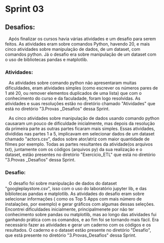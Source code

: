# Sprint 03
## Desafios:
&nbsp;&nbsp;&nbsp;Após finalizar os cursos havia várias atividades e um desafio para serem feitos. As atividades eram sobre comandos Python, havendo 20, e mais cinco atividades sobre manipulação de dados, de um dataset, com comandos python. Já o desafio era sobre manipulação de um dataset com o uso de bibliotecas pandas e matplotlib. 
<p>

### Atividades:
&nbsp;&nbsp;&nbsp;As atividades sobre comando python não apresentaram muitas dificuldades, eram atividades simples (como escrever os números pares de 1 até 20, ou remover elementos duplicados de uma lista) que com o conhecimento do curso e da faculadade, foram logo resolvidas. As atividades e suas resoluções estão no diretório chamado "Atividades" que está no diretório "3.Provas _Desafios" dessa Sprint. 
<p>
&nbsp;&nbsp;&nbsp;As cinco atividades sobre manipulação de dados usando comando python causaram um pouco de dificuldade inicialmente, mas depois da resolução da primeira parte as outras partes ficaram mais simples. Essas atividades, dividídas nas partes 1 a 5, implicavam em selecionar dados de um dataset chamado "actors.csv", dados sobre ator/atriz com maior quantidade de filmes por exemplo. Todas as partes resultantes da atividade(os arquivos txt), juntamente com os códigos (arquivos py) da sua realização e o dataset, estão presentes no diretório "Exercicio_ETL" que está no diretório "3.Provas _Desafios" dessa Sprint.
<p>

### Desafio:
&nbsp;&nbsp;&nbsp;O desafio foi sobre manipulação de dados do dataset "googleplaystore.csv", isso com o uso do laboratório jupyter lib, e das bibliotecas pandas e matplotlib. As atividades do desafio eram sobre selecionar informações ( como os Top 5 Apps com mais número de instalações, por exemplo) e gerar gráficos com algumas dessas seleções. Encontrei dificuldades inicialmente, principalmenete por não ter conhecimento sobre pandas ou matplotlib, mas ao longo das atividades fui ganhando prática com os comandos, e ao fim foi se tornando mais fácil.
Era necessário fazer as atividades e gerar um caderno com os códigos e os resultados. O caderno e o dataset estão presente no diretório "Desafio", que está presente no diretório "3.Provas_Desafios" dessa Sprint.